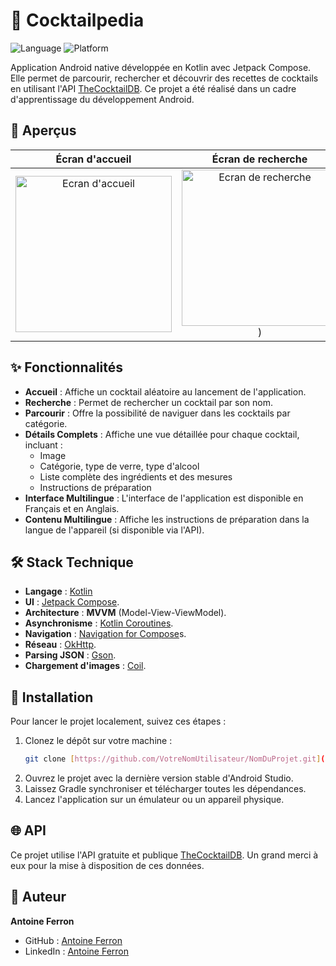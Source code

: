 # 🍹 Cocktailpedia

![Language](https://img.shields.io/badge/language-Kotlin-blue.svg)
![Platform](https://img.shields.io/badge/platform-Android-brightgreen.svg)

Application Android native développée en Kotlin avec Jetpack Compose. Elle permet de parcourir, rechercher et découvrir des recettes de cocktails en utilisant l'API [TheCocktailDB](https://www.thecocktaildb.com/). Ce projet a été réalisé dans un cadre d'apprentissage du développement Android.

## 📱 Aperçus

| Écran d'accueil | Écran de recherche | Écran de détail |
| :-------------: | :-------------: | :-------------: |
| <img src="https://github.com/user-attachments/assets/3fe1e3c2-1e71-43d9-b2c7-53a835b57a8d" alt="Ecran d'accueil" width="250"> | <img src="https://github.com/user-attachments/assets/058330fa-f0f8-48fd-8aea-cd670f0eaeca" alt="Ecran de recherche" width="250">) | <img src="https://github.com/user-attachments/assets/00c0997a-5416-4b76-8bba-5b74153c29b6" alt="Ecran de Details" width="250"> |

## ✨ Fonctionnalités

-   **Accueil** : Affiche un cocktail aléatoire au lancement de l'application.
-   **Recherche** : Permet de rechercher un cocktail par son nom.
-   **Parcourir** : Offre la possibilité de naviguer dans les cocktails par catégorie.
-   **Détails Complets** : Affiche une vue détaillée pour chaque cocktail, incluant :
    -   Image
    -   Catégorie, type de verre, type d'alcool
    -   Liste complète des ingrédients et des mesures
    -   Instructions de préparation
-   **Interface Multilingue** : L'interface de l'application est disponible en Français et en Anglais.
-   **Contenu Multilingue** : Affiche les instructions de préparation dans la langue de l'appareil (si disponible via l'API).

## 🛠️ Stack Technique

-   **Langage** : [Kotlin](https://kotlinlang.org/)
-   **UI** : [Jetpack Compose](https://developer.android.com/jetpack/compose).
-   **Architecture** :  **MVVM** (Model-View-ViewModel).
-   **Asynchronisme** : [Kotlin Coroutines](https://kotlinlang.org/docs/coroutines-overview.html).
-   **Navigation** : [Navigation for Compose](https://developer.android.com/jetpack/compose/navigation)s.
-   **Réseau** : [OkHttp](https://square.github.io/okhttp/).
-   **Parsing JSON** : [Gson](https://github.com/google/gson).
-   **Chargement d'images** : [Coil](https://coil-kt.github.io/coil/).

## 🚀 Installation

Pour lancer le projet localement, suivez ces étapes :

1.  Clonez le dépôt sur votre machine :
    ```bash
    git clone [https://github.com/VotreNomUtilisateur/NomDuProjet.git](https://github.com/VotreNomUtilisateur/NomDuProjet.git)
    ```
2.  Ouvrez le projet avec la dernière version stable d'Android Studio.
3.  Laissez Gradle synchroniser et télécharger toutes les dépendances.
4.  Lancez l'application sur un émulateur ou un appareil physique.

## 🌐 API

Ce projet utilise l'API gratuite et publique [TheCocktailDB](https://www.thecocktaildb.com/api.php). Un grand merci à eux pour la mise à disposition de ces données.

## 👤 Auteur

**Antoine Ferron**

-   GitHub : [Antoine Ferron](https://github.com/Antoine-Ferron)
-   LinkedIn : [Antoine Ferron](https://www.linkedin.com/in/antoine-ferron6/)
